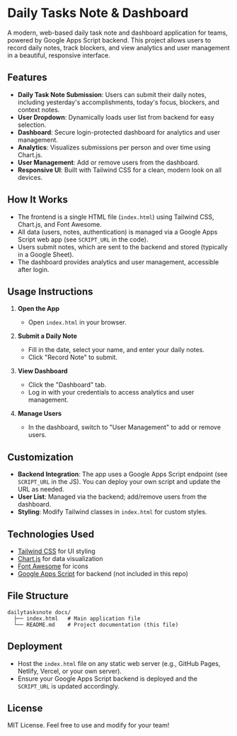# Daily Tasks Note & Dashboard

A modern, web-based daily task note and dashboard application for teams, powered by Google Apps Script backend. This project allows users to record daily notes, track blockers, and view analytics and user management in a beautiful, responsive interface.

## Features

- **Daily Task Note Submission**: Users can submit their daily notes, including yesterday's accomplishments, today's focus, blockers, and context notes.
- **User Dropdown**: Dynamically loads user list from backend for easy selection.
- **Dashboard**: Secure login-protected dashboard for analytics and user management.
- **Analytics**: Visualizes submissions per person and over time using Chart.js.
- **User Management**: Add or remove users from the dashboard.
- **Responsive UI**: Built with Tailwind CSS for a clean, modern look on all devices.

## How It Works

- The frontend is a single HTML file (`index.html`) using Tailwind CSS, Chart.js, and Font Awesome.
- All data (users, notes, authentication) is managed via a Google Apps Script web app (see `SCRIPT_URL` in the code).
- Users submit notes, which are sent to the backend and stored (typically in a Google Sheet).
- The dashboard provides analytics and user management, accessible after login.

## Usage Instructions

1. **Open the App**
   - Open `index.html` in your browser.

2. **Submit a Daily Note**
   - Fill in the date, select your name, and enter your daily notes.
   - Click "Record Note" to submit.

3. **View Dashboard**
   - Click the "Dashboard" tab.
   - Log in with your credentials to access analytics and user management.

4. **Manage Users**
   - In the dashboard, switch to "User Management" to add or remove users.

## Customization

- **Backend Integration**: The app uses a Google Apps Script endpoint (see `SCRIPT_URL` in the JS). You can deploy your own script and update the URL as needed.
- **User List**: Managed via the backend; add/remove users from the dashboard.
- **Styling**: Modify Tailwind classes in `index.html` for custom styles.

## Technologies Used

- [Tailwind CSS](https://tailwindcss.com/) for UI styling
- [Chart.js](https://www.chartjs.org/) for data visualization
- [Font Awesome](https://fontawesome.com/) for icons
- [Google Apps Script](https://developers.google.com/apps-script) for backend (not included in this repo)

## File Structure

```
dailytasksnote docs/
  ├── index.html   # Main application file
  └── README.md    # Project documentation (this file)
```

## Deployment

- Host the `index.html` file on any static web server (e.g., GitHub Pages, Netlify, Vercel, or your own server).
- Ensure your Google Apps Script backend is deployed and the `SCRIPT_URL` is updated accordingly.

## License

MIT License. Feel free to use and modify for your team! 